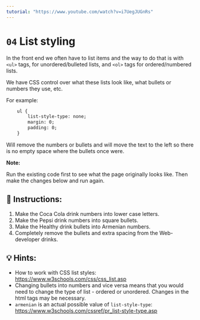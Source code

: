 ```yaml
---
tutorial: "https://www.youtube.com/watch?v=i7UegJUGnRs"
---
```


# `04` List styling

In the front end we often have to list items and the way to do that is with `<ul>` tags, for unordered/bulleted lists, and `<ol>` tags for ordered/numbered lists.  

We have CSS control over what these lists look like, what bullets or numbers they use, etc.

For example:

```html
    ul {
        list-style-type: none;
        margin: 0;
        padding: 0;
    }
```

Will remove the numbers or bullets and will move the text to the left so there is no empty space where the bullets once were.

**Note:** 

Run the existing code first to see what the page originally looks like.
Then make the changes below and run again.  

## 📝 Instructions:

1. Make the Coca Cola drink numbers into lower case letters. 
2. Make the Pepsi drink numbers into square bullets.
3. Make the Healthy drink bullets into Armenian numbers.
4. Completely remove the bullets and extra spacing from the Web-developer drinks. 

## 💡 Hints:

- How to work with CSS list styles: https://www.w3schools.com/css/css_list.asp
- Changing bullets into numbers and vice versa means that you would need to change the type of list - ordered or unordered. Changes in the html tags may be necessary. 
- `armenian` is an actual possible value of `list-style-type`: https://www.w3schools.com/cssref/pr_list-style-type.asp
